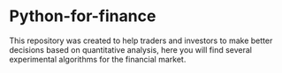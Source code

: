 # Python-for-finance
This repository was created to help traders and investors to make better decisions based on quantitative analysis, here you will find several experimental algorithms for the financial market.
